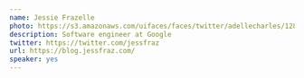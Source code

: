 ```yaml
---
name: Jessie Frazelle
photo: https://s3.amazonaws.com/uifaces/faces/twitter/adellecharles/128.jpg
description: Software engineer at Google
twitter: https://twitter.com/jessfraz
url: https://blog.jessfraz.com/
speaker: yes
---
```

